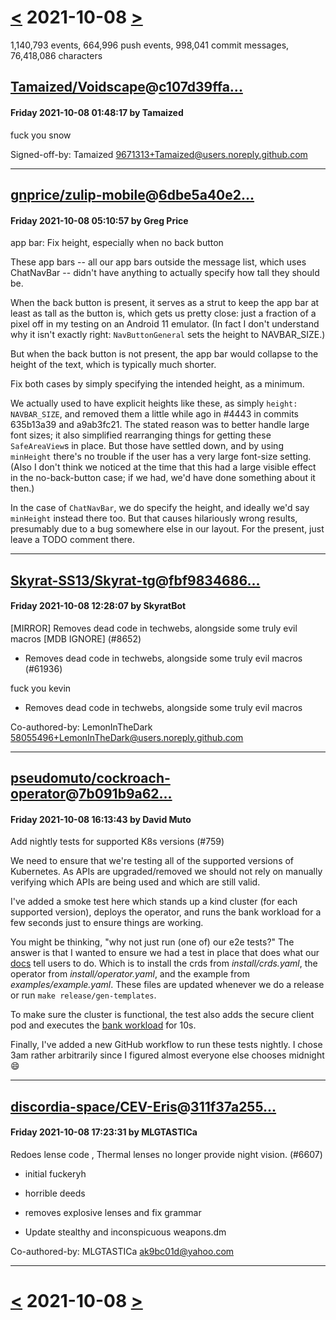 # [<](2021-10-07.md) 2021-10-08 [>](2021-10-09.md)

1,140,793 events, 664,996 push events, 998,041 commit messages, 76,418,086 characters


## [Tamaized/Voidscape](https://github.com/Tamaized/Voidscape)@[c107d39ffa...](https://github.com/Tamaized/Voidscape/commit/c107d39ffae6ae76bc821f3262f8091f84f499da)
#### Friday 2021-10-08 01:48:17 by Tamaized

fuck you snow

Signed-off-by: Tamaized <9671313+Tamaized@users.noreply.github.com>

---
## [gnprice/zulip-mobile](https://github.com/gnprice/zulip-mobile)@[6dbe5a40e2...](https://github.com/gnprice/zulip-mobile/commit/6dbe5a40e2f5ce34eae7a9965700d5da727422af)
#### Friday 2021-10-08 05:10:57 by Greg Price

app bar: Fix height, especially when no back button

These app bars -- all our app bars outside the message list, which
uses ChatNavBar -- didn't have anything to actually specify how tall
they should be.

When the back button is present, it serves as a strut to keep the app
bar at least as tall as the button is, which gets us pretty close:
just a fraction of a pixel off in my testing on an Android 11
emulator.  (In fact I don't understand why it isn't exactly right:
`NavButtonGeneral` sets the height to NAVBAR_SIZE.)

But when the back button is not present, the app bar would collapse to
the height of the text, which is typically much shorter.

Fix both cases by simply specifying the intended height, as a minimum.

We actually used to have explicit heights like these, as simply
`height: NAVBAR_SIZE`, and removed them a little while ago in #4443
in commits 635b13a39 and a9ab3fc21.  The stated reason was to better
handle large font sizes; it also simplified rearranging things for
getting these `SafeAreaView`s in place.  But those have settled down,
and by using `minHeight` there's no trouble if the user has a very
large font-size setting.  (Also I don't think we noticed at the time
that this had a large visible effect in the no-back-button case; if
we had, we'd have done something about it then.)

In the case of `ChatNavBar`, we do specify the height, and ideally
we'd say `minHeight` instead there too.  But that causes hilariously
wrong results, presumably due to a bug somewhere else in our layout.
For the present, just leave a TODO comment there.

---
## [Skyrat-SS13/Skyrat-tg](https://github.com/Skyrat-SS13/Skyrat-tg)@[fbf9834686...](https://github.com/Skyrat-SS13/Skyrat-tg/commit/fbf983468643c11e1c6cc1306f90170f31274e59)
#### Friday 2021-10-08 12:28:07 by SkyratBot

[MIRROR] Removes dead code in techwebs, alongside some truly evil macros [MDB IGNORE] (#8652)

* Removes dead code in techwebs, alongside some truly evil macros (#61936)

fuck you kevin

* Removes dead code in techwebs, alongside some truly evil macros

Co-authored-by: LemonInTheDark <58055496+LemonInTheDark@users.noreply.github.com>

---
## [pseudomuto/cockroach-operator](https://github.com/pseudomuto/cockroach-operator)@[7b091b9a62...](https://github.com/pseudomuto/cockroach-operator/commit/7b091b9a62ed5fb937322d3ad7ddb99471079821)
#### Friday 2021-10-08 16:13:43 by David Muto

Add nightly tests for supported K8s versions (#759)

We need to ensure that we're testing all of the supported versions of
Kubernetes. As APIs are upgraded/removed we should not rely on manually
verifying which APIs are being used and which are still valid.

I've added a smoke test here which stands up a kind cluster (for each
supported version), deploys the operator, and runs the bank workload for
a few seconds just to ensure things are working.

You might be thinking, "why not just run (one of) our e2e tests?" The
answer is that I wanted to ensure we had a test in place that does what
our [docs] tell users to do. Which is to install the crds from
_install/crds.yaml_, the operator from _install/operator.yaml_, and the
example from _examples/example.yaml_. These files are updated whenever
we do a release or run `make release/gen-templates`.

To make sure the cluster is functional, the test also adds the secure
client pod and executes the [bank workload] for 10s.

Finally, I've added a new GitHub workflow to run these tests nightly. I
chose 3am rather arbitrarily since I figured almost everyone else
chooses midnight :smile:

[docs]:
https://www.cockroachlabs.com/docs/stable/deploy-cockroachdb-with-kubernetes.html#step-2-start-cockroachdb
[bank workload]:
https://www.cockroachlabs.com/docs/stable/cockroach-workload.html#run-the-bank-workload

---
## [discordia-space/CEV-Eris](https://github.com/discordia-space/CEV-Eris)@[311f37a255...](https://github.com/discordia-space/CEV-Eris/commit/311f37a255ddbf8f3d4a33ae403d765f74ea3cc1)
#### Friday 2021-10-08 17:23:31 by MLGTASTICa

Redoes lense code , Thermal lenses no longer provide night vision. (#6607)

* initial fuckeryh

* horrible deeds

* removes explosive lenses and fix grammar

* Update stealthy and inconspicuous weapons.dm

Co-authored-by: MLGTASTICa <ak9bc01d@yahoo.com>

---

# [<](2021-10-07.md) 2021-10-08 [>](2021-10-09.md)

